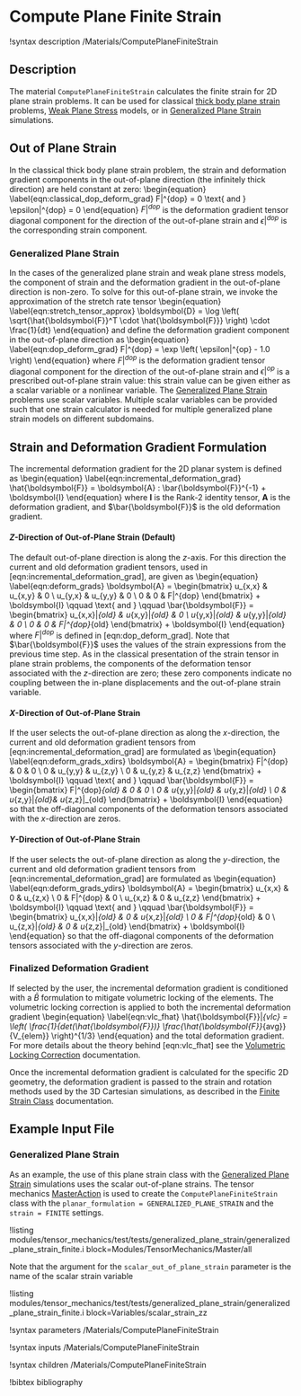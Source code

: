 # Compute Plane Finite Strain

!syntax description /Materials/ComputePlaneFiniteStrain


## Description

The material `ComputePlaneFiniteStrain` calculates the finite strain for 2D
plane strain problems. It can be used for  classical
[thick body plane strain](https://en.wikipedia.org/wiki/Plane_stress)
problems, [Weak Plane Stress](Kernels/WeakPlaneStress.md) models, or in
[Generalized Plane Strain](tensor_mechanics/generalized_plane_strain.md) simulations.

## Out of Plane Strain

In the classical thick body plane strain problem, the strain and deformation
gradient components in the out-of-plane direction (the infinitely thick
direction) are held constant at zero:
\begin{equation}
  \label{eqn:classical_dop_deform_grad}
  F|^{dop} = 0 \text{  and  } \epsilon|^{dop} = 0
\end{equation}
$F|^{dop}$ is the deformation gradient tensor diagonal component for the
direction of the out-of-plane strain and $\epsilon|^{dop}$ is the corresponding
strain component.

### Generalized Plane Strain

In the cases of the generalized plane strain and weak plane stress models, the
component of strain and the deformation gradient in the out-of-plane direction
is non-zero. To solve for this out-of-plane strain, we invoke the approximation
of the stretch rate tensor
\begin{equation}
  \label{eqn:stretch_tensor_approx}
  \boldsymbol{D} = \log \left( \sqrt{\hat{\boldsymbol{F}}^T \cdot \hat{\boldsymbol{F}}} \right) \cdot \frac{1}{dt}
\end{equation}
and define the deformation gradient component in the out-of-plane direction as
\begin{equation}
  \label{eqn:dop_deform_grad}
  F|^{dop} = \exp \left( \epsilon|^{op} - 1.0  \right)
\end{equation}
where $F|^{dop}$ is the deformation gradient tensor diagonal component for the
direction of the out-of-plane strain and $\epsilon|^{op}$ is a prescribed
out-of-plane strain value: this strain value can be given either as a scalar
variable or a nonlinear variable.
The [Generalized Plane Strain](tensor_mechanics/generalized_plane_strain.md)
problems use scalar variables. Multiple scalar variables can be provided such
that one strain calculator is needed for multiple generalized plane strain
models on different subdomains.


## Strain and Deformation Gradient Formulation

The incremental deformation gradient for the 2D planar system is defined as
\begin{equation}
  \label{eqn:incremental_deformation_grad}
  \hat{\boldsymbol{F}} = \boldsymbol{A} : \bar{\boldsymbol{F}}^{-1} + \boldsymbol{I}
\end{equation}
where $\boldsymbol{I}$ is the Rank-2 identity tensor, $\boldsymbol{A}$ is the deformation
gradient, and $\bar{\boldsymbol{F}}$ is the old deformation gradient.

#### $Z$-Direction of Out-of-Plane Strain (Default)

The default out-of-plane direction is along the $z$-axis. For this direction
the current and old deformation gradient tensors, used in
[eqn:incremental_deformation_grad], are given as
\begin{equation}
  \label{eqn:deform_grads}
  \boldsymbol{A} = \begin{bmatrix}
                u_{x,x} & u_{x,y} & 0 \\
                u_{y,x} & u_{y,y} & 0 \\
                0 & 0 & F|^{dop}
              \end{bmatrix} + \boldsymbol{I}
  \qquad \text{  and  } \qquad
  \bar{\boldsymbol{F}} = \begin{bmatrix}
                u_{x,x}|_{old} & u_{x,y}|_{old} & 0 \\
                u_{y,x}|_{old} & u_{y,y}|_{old} & 0 \\
                0 & 0 & F|^{dop}_{old}
              \end{bmatrix} + \boldsymbol{I}
\end{equation}
where $F|^{dop}$ is defined in [eqn:dop_deform_grad].
Note that $\bar{\boldsymbol{F}}$ uses the values of the strain expressions from
the previous time step.
As in the classical presentation of the strain tensor in plane strain problems,
the components of the deformation tensor associated with the $z$-direction are
zero; these zero components indicate no coupling between the in-plane displacements
and the out-of-plane strain variable.

#### $X$-Direction of Out-of-Plane Strain

If the user selects the out-of-plane direction as along the $x$-direction, the
current and old deformation gradient tensors from [eqn:incremental_deformation_grad]
are formulated as
\begin{equation}
  \label{eqn:deform_grads_xdirs}
  \boldsymbol{A} = \begin{bmatrix}
                F|^{dop} & 0 & 0 \\
                0 & u_{y,y} & u_{z,y} \\
                0 & u_{y,z} & u_{z,z}
              \end{bmatrix} + \boldsymbol{I}
  \qquad \text{  and  } \qquad
  \bar{\boldsymbol{F}} = \begin{bmatrix}
                F|^{dop}_{old} & 0 & 0 \\
                0 & u_{y,y}|_{old} & u_{y,z}|_{old} \\
                0 & u_{z,y}|_{old}& u_{z,z}|_{old}
              \end{bmatrix} + \boldsymbol{I}
\end{equation}
so that the off-diagonal components of the deformation tensors associated with
the $x$-direction are zeros.

#### $Y$-Direction of Out-of-Plane Strain

If the user selects the out-of-plane direction as along the $y$-direction, the
current and old deformation gradient tensors from [eqn:incremental_deformation_grad]
are formulated as
\begin{equation}
  \label{eqn:deform_grads_ydirs}
  \boldsymbol{A} = \begin{bmatrix}
                u_{x,x} & 0 & u_{z,x} \\
                0 & F|^{dop} & 0 \\
                u_{x,z} & 0 & u_{z,z}
              \end{bmatrix} + \boldsymbol{I}
  \qquad \text{  and  } \qquad
  \bar{\boldsymbol{F}} = \begin{bmatrix}
                u_{x,x}|_{old} & 0 & u_{x,z}|_{old} \\
                0 & F|^{dop}_{old} & 0 \\
                u_{z,x}|_{old} & 0 & u_{z,z}|_{old}
              \end{bmatrix} + \boldsymbol{I}
\end{equation}
so that the off-diagonal components of the deformation tensors associated with
the $y$-direction are zeros.


### Finalized Deformation Gradient

If selected by the user, the incremental deformation gradient is conditioned with
a $\bar{B}$ formulation to mitigate volumetric locking of the elements.
The volumetric locking correction is applied to both the incremental deformation
gradient
\begin{equation}
  \label{eqn:vlc_fhat}
  \hat{\boldsymbol{F}}|_{vlc} = \left( \frac{1}{det(\hat{\boldsymbol{F}})} \frac{\hat{\boldsymbol{F}}_{avg}}{V_{elem}} \right)^{1/3}
\end{equation}
and the total deformation gradient. For more details about the theory behind
[eqn:vlc_fhat] see the
[Volumetric Locking Correction](/tensor_mechanics/VolumetricLocking.md)
documentation.

Once the incremental deformation gradient is calculated for the specific 2D geometry,
the deformation gradient is passed to the strain and rotation methods used by the
3D Cartesian simulations, as described in the [Finite Strain Class](ComputeFiniteStrain.md)
documentation.

## Example Input File

### Generalized Plane Strain

As an example, the use of this plane strain class with the
[Generalized Plane Strain](tensor_mechanics/generalized_plane_strain.md)
simulations uses the scalar out-of-plane strains. The tensor mechanics
[MasterAction](/Modules/TensorMechanics/Master/index.md) is used to create the
`ComputePlaneFiniteStrain` class with the `planar_formulation = GENERALIZED_PLANE_STRAIN`
and the `strain = FINITE` settings.

!listing modules/tensor_mechanics/test/tests/generalized_plane_strain/generalized_plane_strain_finite.i block=Modules/TensorMechanics/Master/all

Note that the argument for the `scalar_out_of_plane_strain` parameter is the
name of the scalar strain variable

!listing modules/tensor_mechanics/test/tests/generalized_plane_strain/generalized_plane_strain_finite.i block=Variables/scalar_strain_zz


!syntax parameters /Materials/ComputePlaneFiniteStrain

!syntax inputs /Materials/ComputePlaneFiniteStrain

!syntax children /Materials/ComputePlaneFiniteStrain

!bibtex bibliography
